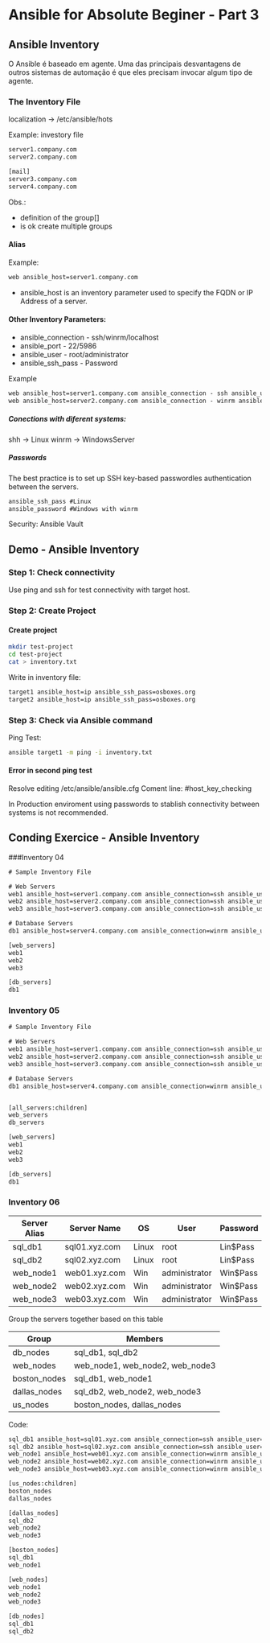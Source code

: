# Ansible for Absolute Beginer - Part 3

## Ansible Inventory

O Ansible é baseado em agente. Uma das principais desvantagens de outros sistemas de automação é que eles precisam invocar algum tipo de agente.

### The Inventory File

localization -> /etc/ansible/hots

Example: investory file

```txt
server1.company.com
server2.company.com

[mail]
server3.company.com
server4.company.com
```

Obs.:
- definition of the group[]
- is ok create multiple groups

#### Alias

Example:
```txt
web ansible_host=server1.company.com
```

- ansible_host is an inventory parameter used to specify the FQDN or IP Address of a server.

#### Other Inventory Parameters:
- ansible_connection - ssh/winrm/localhost
- ansible_port - 22/5986
- ansible_user - root/administrator
- ansible_ssh_pass - Password

Example 

```txt
web ansible_host=server1.company.com ansible_connection - ssh ansible_user=root
web ansible_host=server2.company.com ansible_connection - winrm ansible_user=admin
```

##### Conections with diferent systems:
shh -> Linux
winrm -> WindowsServer

##### Passwords

The best practice is to set up SSH key-based passwordles authentication between the servers.

```txt
ansible_ssh_pass #Linux
ansible_password #Windows with winrm
```

Security: Ansible Vault

## Demo - Ansible Inventory

### Step 1: Check connectivity

Use ping and ssh for test connectivity with target host.

### Step 2: Create Project

#### Create project

```bash
mkdir test-project
cd test-project
cat > inventory.txt
```

Write in inventory file:

```txt
target1 ansible_host=ip ansible_ssh_pass=osboxes.org
target2 ansible_host=ip ansible_ssh_pass=osboxes.org
```

### Step 3: Check via Ansible command

Ping Test:
```bash
ansible target1 -m ping -i inventory.txt
```

#### Error in second ping test

Resolve editing /etc/ansible/ansible.cfg
Coment line: #host_key_checking

In Production enviroment using passwords to stablish connectivity between systems is not recommended.

## Conding Exercice - Ansible Inventory

###Inventory 04

```txt
# Sample Inventory File

# Web Servers
web1 ansible_host=server1.company.com ansible_connection=ssh ansible_user=root ansible_ssh_pass=Password123!
web2 ansible_host=server2.company.com ansible_connection=ssh ansible_user=root ansible_ssh_pass=Password123!
web3 ansible_host=server3.company.com ansible_connection=ssh ansible_user=root ansible_ssh_pass=Password123!

# Database Servers
db1 ansible_host=server4.company.com ansible_connection=winrm ansible_user=administrator ansible_password=Password123!

[web_servers]
web1
web2
web3

[db_servers]
db1
```

### Inventory 05


```txt
# Sample Inventory File

# Web Servers
web1 ansible_host=server1.company.com ansible_connection=ssh ansible_user=root ansible_ssh_pass=Password123!
web2 ansible_host=server2.company.com ansible_connection=ssh ansible_user=root ansible_ssh_pass=Password123!
web3 ansible_host=server3.company.com ansible_connection=ssh ansible_user=root ansible_ssh_pass=Password123!

# Database Servers
db1 ansible_host=server4.company.com ansible_connection=winrm ansible_user=administrator ansible_password=Password123!


[all_servers:children]
web_servers
db_servers

[web_servers]
web1
web2
web3

[db_servers]
db1
```

### Inventory 06

| Server Alias | Server Name   |   OS  | User          | Password |
|--------------|---------------|-------|---------------|----------|
| sql_db1      | sql01.xyz.com | Linux | root          | Lin$Pass |
| sql_db2      | sql02.xyz.com | Linux | root          | Lin$Pass |
| web_node1    | web01.xyz.com | Win   | administrator | Win$Pass |
| web_node2    | web02.xyz.com | Win   | administrator | Win$Pass |
| web_node3    | web03.xyz.com | Win   | administrator | Win$Pass |

Group the servers together based on this table

| Group        | Members                         |
|--------------|---------------------------------|
| db_nodes     | sql_db1, sql_db2                |
| web_nodes    | web_node1, web_node2, web_node3 |
| boston_nodes | sql_db1, web_node1              |
| dallas_nodes | sql_db2, web_node2, web_node3   |
| us_nodes     | boston_nodes, dallas_nodes      |

Code:

```txt
sql_db1 ansible_host=sql01.xyz.com ansible_connection=ssh ansible_user=root ansible_ssh_pass=Lin$Pass
sql_db2 ansible_host=sql02.xyz.com ansible_connection=ssh ansible_user=root ansible_ssh_pass=Lin$Pass
web_node1 ansible_host=web01.xyz.com ansible_connection=winrm ansible_user=administrator ansible_password=Win$Pass
web_node2 ansible_host=web02.xyz.com ansible_connection=winrm ansible_user=administrator ansible_password=Win$Pass
web_node3 ansible_host=web03.xyz.com ansible_connection=winrm ansible_user=administrator ansible_password=Win$Pass

[us_nodes:children]
boston_nodes
dallas_nodes

[dallas_nodes]
sql_db2
web_node2
web_node3

[boston_nodes]
sql_db1
web_node1

[web_nodes]
web_node1
web_node2
web_node3

[db_nodes]
sql_db1
sql_db2
```

